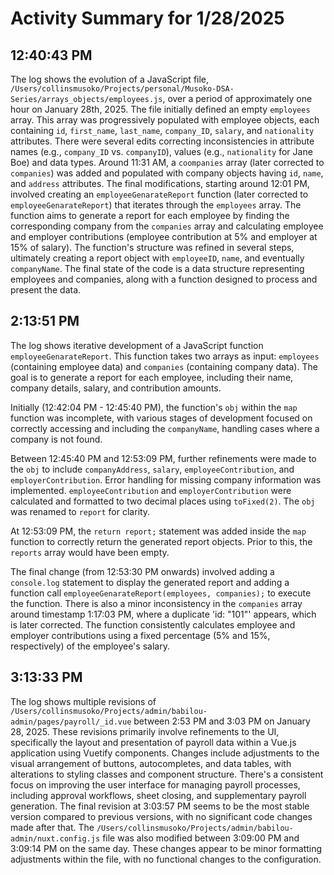 # Activity Summary for 1/28/2025

## 12:40:43 PM
The log shows the evolution of a JavaScript file, `/Users/collinsmusoko/Projects/personal/Musoko-DSA-Series/arrays_objects/employees.js`,  over a period of approximately one hour on January 28th, 2025.  The file initially defined an empty `employees` array.  This array was progressively populated with employee objects, each containing  `id`, `first_name`, `last_name`, `company_ID`, `salary`, and `nationality` attributes.  There were several edits correcting inconsistencies in attribute names (e.g., `company_ID` vs. `companyID`), values (e.g., `nationality` for Jane Boe) and data types.   Around 11:31 AM, a `coompanies` array (later corrected to `companies`) was added and populated with company objects having `id`, `name`, and `address` attributes.  The final modifications, starting around 12:01 PM, involved creating an `employeeGenarateReport` function (later corrected to `employeeGenarateReport`) that iterates through the `employees` array. The function aims to generate a report for each employee by finding the corresponding company from the `companies` array and calculating employee and employer contributions (employee contribution at 5% and employer at 15% of salary).  The function's structure was refined in several steps, ultimately creating a report object with `employeeID`, `name`, and eventually `companyName`.  The final state of the code is a data structure representing employees and companies, along with a function designed to process and present the data.


## 2:13:51 PM
The log shows iterative development of a JavaScript function `employeeGenarateReport`.  This function takes two arrays as input: `employees` (containing employee data) and `companies` (containing company data). The goal is to generate a report for each employee, including their name, company details, salary, and contribution amounts.

Initially (12:42:04 PM - 12:45:40 PM), the function's `obj` within the `map` function was incomplete, with various stages of development focused on correctly accessing and including the `companyName`, handling cases where a company is not found.

Between 12:45:40 PM and 12:53:09 PM, further refinements were made to the `obj` to include `companyAddress`, `salary`, `employeeContribution`, and `employerContribution`.  Error handling for missing company information was implemented.  `employeeContribution` and `employerContribution` were calculated and formatted to two decimal places using `toFixed(2)`.  The `obj` was renamed to `report` for clarity.

At 12:53:09 PM,  the `return report;` statement was added inside the `map` function to correctly return the generated report objects.  Prior to this, the `reports` array would have been empty.

The final change (from 12:53:30 PM onwards) involved adding a `console.log` statement to display the generated report and adding a function call `employeeGenarateReport(employees, companies);` to execute the function.  There is also a minor inconsistency in the `companies` array around timestamp 1:17:03 PM, where a duplicate 'id: "101"' appears, which is later corrected.  The function consistently calculates employee and employer contributions using a fixed percentage (5% and 15%, respectively) of the employee's salary.


## 3:13:33 PM
The log shows multiple revisions of `/Users/collinsmusoko/Projects/admin/babilou-admin/pages/payroll/_id.vue` between 2:53 PM and 3:03 PM on January 28, 2025.  These revisions primarily involve refinements to the UI,  specifically the layout and presentation of payroll data within a Vue.js application using Vuetify components.  Changes include adjustments to the visual arrangement of buttons, autocompletes, and data tables, with alterations to styling classes and component structure. There's a consistent focus on improving the user interface for managing payroll processes, including approval workflows, sheet closing, and supplementary payroll generation.  The final revision at 3:03:57 PM seems to be the most stable version compared to previous versions, with no significant code changes made after that.  The `/Users/collinsmusoko/Projects/admin/babilou-admin/nuxt.config.js` file was also modified between 3:09:00 PM and 3:09:14 PM on the same day.  These changes appear to be minor formatting adjustments within the file, with no functional changes to the configuration.
